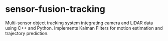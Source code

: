 # sensor-fusion-tracking
Multi-sensor object tracking system integrating camera and LiDAR data using C++ and Python. Implements Kalman Filters for motion estimation and trajectory prediction.
